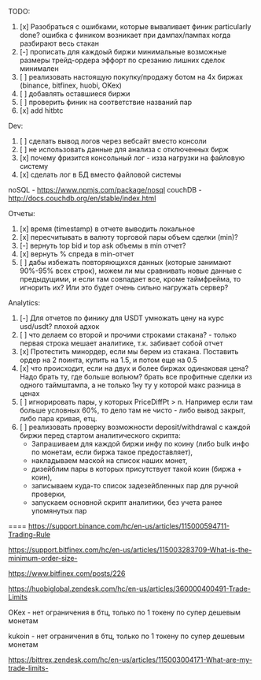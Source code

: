 ﻿TODO:

1. [x] Разобраться с ошибками, которые вываливает финик
       particularly done? ошибка с фиником возникает при дампах/пампах когда разбирают весь стакан
2. [-] прописать для каждоый биржи минимальные возможные размеры трейд-ордера
   эффорт по срезанию лишних сделок минимален
3. [ ] реализовать настоящую покупку/продажу ботом на 4х биржах (binance, bitfinex, huobi, OKex)
4. [ ] добавлять оставшиеся биржи
5. [ ] проверить финик на соответствие названий пар
6. [x] add hitbtc

Dev:

1. [ ] сделать вывод логов через вебсайт вместо консоли
2. [ ] не использовать данные для анализа с отключенных бирж
3. [x] почему фризится консольный лог - изза нагрузки на файловую систему
4. [x] сделать лог в БД вместо файловой системы

noSQL - https://www.npmjs.com/package/nosql
couchDB - http://docs.couchdb.org/en/stable/index.html

Отчеты:

1. [x] время (timestamp) в отчете выводить локальное
2. [x] пересчитывать в валюту торговой пары объем сделки (min)?
3. [-] вернуть top bid и top ask объемы в min отчет?
4. [x] вернуть % спреда в min-отчет
5. [ ] дабы избежать повторяющихся данных (которые занимают 90%-95% всех строк), можем ли мы сравнивать новые данные с предыдущими, и если там совпадает все, кроме таймфрейма, то игнорить их? Или это будет очень сильно нагружать сервер?

Analytics:

1. [-] Для отчетов по финику для USDT умножать цену на курс usd/usdt? плохой адхок
2. [ ] что делаем со второй и прочими строками стакана? - только первая строка мешает аналитике, т.к. забивает собой отчет
3. [x] Протестить минордер, если мы берем из стакана. Поставить ордер на 2 поинта, купить на 1.5, и потом еще на 0.5
4. [x] что происходит, если на двух и более биржах одинаковая цена? Надо брать ту, где больше вольюм?
       брать все профитные сделки из одного таймштампа, а не только 1ну ту у которой макс разница в ценах
5. [ ] игнорировать пары, у которых PriceDiffPt > n. Например если там больше условных 60%, то дело там не чисто - либо вывод закрыт, либо пара кривая, етц.
6. [ ] реализовать проверку возможности deposit/withdrawal c каждой биржи перед стартом аналитического скрипта:
    - Запрашиваем для каждой биржи инфу по коину (либо bulk инфо по монетам, если биржа такое предоставляет), 
    - накладываем маской на список наших монет, 
    - дизейблим пары в которых присутствует такой коин (биржа + коин), 
    - записываем куда-то список задезейбленных пар для ручной проверки,
    - запускаем основной скрипт аналитики, без учета ранее упомянутых пар


====
https://support.binance.com/hc/en-us/articles/115000594711-Trading-Rule

https://support.bitfinex.com/hc/en-us/articles/115003283709-What-is-the-minimum-order-size-

https://www.bitfinex.com/posts/226

https://huobiglobal.zendesk.com/hc/en-us/articles/360000400491-Trade-Limits

OKex - нет ограничения в бтц, только по 1 токену по супер дешевым монетам

kukoin - нет ограничения в бтц, только по 1 токену по супер дешевым монетам

https://bittrex.zendesk.com/hc/en-us/articles/115003004171-What-are-my-trade-limits-
